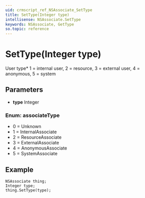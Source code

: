 ```yaml
---
uid: crmscript_ref_NSAssociate_SetType
title: SetType(Integer type)
intellisense: NSAssociate.SetType
keywords: NSAssociate, GetType
so.topic: reference
---
```


# SetType(Integer type)

User type* 1 = internal user, 2 = resource, 3 = external user, 4 = anonymous, 5 = system

## Parameters

* **type** Integer

### Enum: associateType

* 0 = Unknown
* 1 = InternalAssociate
* 2 = ResourceAssociate
* 3 = ExternalAssociate
* 4 = AnonymousAssociate
* 5 = SystemAssociate

## Example

```crmscript
NSAssociate thing;
Integer type;
thing.SetType(type);
```
